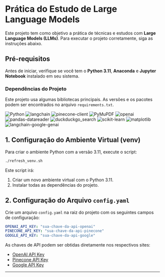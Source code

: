# Prática do Estudo de Large Language Models

Este projeto tem como objetivo a prática de técnicas e estudos com **Large Language Models (LLMs)**. Para executar o projeto corretamente, siga as instruções abaixo.

## **Pré-requisitos**

Antes de iniciar, verifique se você tem o **Python 3.11**, **Anaconda** e **Jupyter Notebook** instalado em seu sistema.

### **Dependências do Projeto**

Este projeto usa algumas bibliotecas principais. As versões e os pacotes podem ser encontrados no arquivo `requirements.txt`.

![Python](https://img.shields.io/badge/python-3.11-blue.svg)
![langchain](https://img.shields.io/badge/langchain-0.3.14-blue.svg)
![pinecone-client](https://img.shields.io/badge/pinecone--client-5.0.1-blue.svg)
![PyMuPDF](https://img.shields.io/badge/PyMuPDF-1.25.1-blue.svg)
![openai](https://img.shields.io/badge/openai-1.59.7-blue.svg)
![pandas-datareader](https://img.shields.io/badge/pandas--datareader-0.10.0-blue.svg)
![duckduckgo_search](https://img.shields.io/badge/duckduckgo--search-7.2.1-blue.svg)
![scikit-learn](https://img.shields.io/badge/scikit--learn-1.6.1-blue.svg)
![matplotlib](https://img.shields.io/badge/matplotlib-3.10.0-blue.svg)
![langchain-google-genai](https://img.shields.io/badge/langchain--google--genai-2.0.8-blue.svg)

## **1. Configuração do Ambiente Virtual (venv)**

Para criar o ambiente Python com a versão 3.11, execute o script:

```bash
./refresh_venv.sh
```

Este script irá:

1. Criar um novo ambiente virtual com o Python 3.11.
2. Instalar todas as dependências do projeto.

## **2. Configuração do Arquivo `config.yaml`**

Crie um arquivo `config.yaml` na raiz do projeto com os seguintes campos de configuração:

```yaml
OPENAI_API_KEY: "sua-chave-da-api-openai"
PINECONE_API_KEY: "sua-chave-da-api-pinecone"
GOOGLE_API_KEY: "sua-chave-da-api-google"
```

As chaves de API podem ser obtidas diretamente nos respectivos sites:

- [OpenAI API Key](https://platform.openai.com/)
- [Pinecone API Key](https://www.pinecone.io/)
- [Google API Key](https://cloud.google.com/docs/authentication/api-keys)

---
